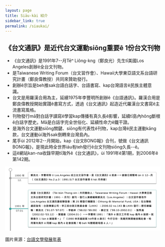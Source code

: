 ```yaml
---
layout: page
title: Siāu-kài 紹介
sidebar_link: true
permalink: /siaukai/
---
```


## 《台文通訊》是近代台文運動siōng重要ê 1份台文刊物

* 《台文通訊》是1991年7--月Tēⁿ Liông-kng（鄭良光）先生tī美國Los Angeles創辦ê全台文刊物。
* 是Taiwanese Writing Forum（台文習作會）、Hawaii大學東亞語文系台語研究計畫（鄭良偉教授）共同來贊助發行。
* 創辦ê宗旨是beh推sak台語白話字、台語書寫、kap台灣語言ê民族主體意識。
* 台文是用羅漢合用為主，延續1975年李豐明所創辦ê《台語通訊》。羅漢合用是鄭良偉教授開始實踐ê書寫方式，透過《台文通訊》起造近代羅漢台文書寫ê主流書寫風格。
* 刊物發行mā對白話字讀寫ê學習kap傳播有真久長ê影響，延續tī島內hông斷根ê白話字歷史。Mā是白話字完全世俗化、延續性命力ê鐵干證。
* 是海外台文運動siōng關鍵、siōng有代表性ê刊物，kap台灣ê民主運動kāng款，台文運動ùi海外sak倒轉來台灣島內。
* 尾手ùi 2012年2--月開始，kap《台文BONG報》合刊，號做《台文通訊BONG報》，是現此時全世界iáu有teh發行ê台文刊物siōng久長--ê。
* 這ê網站kan-na收錄早期tī海外ê《台文通訊》，ùi 1991年ê第1期，到2006年ê第142期。

![年表](/assets/image/nipio.png?raw=true)

圖片來源：[台語文學發展年表](https://db.nmtl.gov.tw/site3/index)
